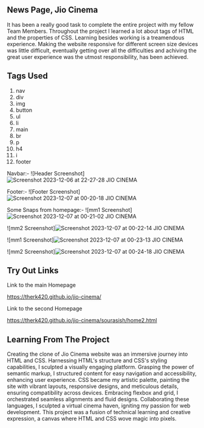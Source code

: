 ## News Page, Jio Cinema
It has been a really good task to complete the entire project with my fellow Team Members. 
Throughout the project I learned a lot about tags of HTML and the properties of CSS. 
Learning besides working is a treamendous experience. Making the website responsive for different 
screen size devices was little difficult, eventually getting over all the difficulties and achiving the great user 
experience was the utmost responsibility, has been achieved.

## Tags Used
1) nav
2) div
3) img
4) button
5) ul
6) li
7) main
8) br
9) p
10) h4
11) i
12) footer

Navbar:-
![Header Screenshot]![Screenshot 2023-12-06 at 22-27-28 JIO CINEMA](https://github.com/TheRK420/jio-cinema/assets/152891558/0495ab0e-1d3e-4f1c-b315-a8fd7572f23c)



Footer:-
![Footer Screenshot]![Screenshot 2023-12-07 at 00-20-18 JIO CINEMA](https://github.com/TheRK420/jio-cinema/assets/152891558/c680bced-ecba-470f-98b0-f146de24bad0)



Some Snaps from homepage:-
![mm1 Screenshot]![Screenshot 2023-12-07 at 00-21-02 JIO CINEMA](https://github.com/TheRK420/jio-cinema/assets/152891558/3789dd2f-ee86-4e00-b2b1-86addfcbf4a5)



![mm2 Screenshot]![Screenshot 2023-12-07 at 00-22-14 JIO CINEMA](https://github.com/TheRK420/jio-cinema/assets/152891558/00c75a3a-6a31-47d0-9929-2786d7611944)



![mm1 Screenshot]![Screenshot 2023-12-07 at 00-23-13 JIO CINEMA](https://github.com/TheRK420/jio-cinema/assets/152891558/52ac1215-f7fb-4f75-82f6-9b42b8aa30cf)



![mm2 Screenshot]![Screenshot 2023-12-07 at 00-24-18 JIO CINEMA](https://github.com/TheRK420/jio-cinema/assets/152891558/cc1dcef9-8c48-4e95-971a-fa72257ede49)


## Try Out Links

Link to the main Homepage

https://therk420.github.io/jio-cinema/

Link to the second Homepage

https://therk420.github.io/jio-cinema/sourasish/home2.html

## Learning From The Project

Creating the clone of Jio Cinema website was an immersive journey into HTML and CSS. Harnessing HTML's structure and CSS's styling capabilities, 
I sculpted a visually engaging platform. Grasping the power of semantic markup, I structured content for easy navigation and accessibility,
enhancing user experience. CSS became my artistic palette, painting the site with vibrant layouts, responsive designs, and meticulous details, 
ensuring compatibility across devices. Embracing flexbox and grid, I orchestrated seamless alignments and fluid designs. 
Collaborating these languages, I sculpted a virtual cinema haven, igniting my passion for web development. 
This project was a fusion of technical learning and creative expression, a canvas where HTML and CSS wove magic into pixels.
